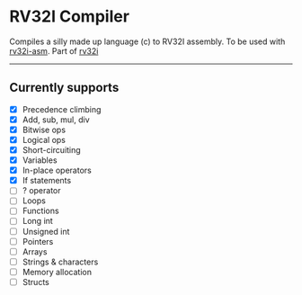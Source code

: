 # RV32I Compiler

Compiles a silly made up language (c) to RV32I assembly. To be used with [rv32i-asm](https://github.com/oxrinz/rv32i-asm). Part of [rv32i](https://github.com/oxrinz/rv32i)

---

## Currently supports
- [x] Precedence climbing
- [x] Add, sub, mul, div
- [x] Bitwise ops
- [x] Logical ops
- [x] Short-circuiting
- [x] Variables
- [x] In-place operators
- [x] If statements
- [ ] ? operator
- [ ] Loops
- [ ] Functions
- [ ] Long int
- [ ] Unsigned int
- [ ] Pointers
- [ ] Arrays
- [ ] Strings & characters
- [ ] Memory allocation
- [ ] Structs
